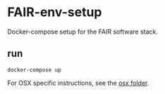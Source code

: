 # FAIR-env-setup
Docker-compose setup for the FAIR software stack.

## run
`docker-compose up`

For OSX specific instructions, see the [osx folder](osx).